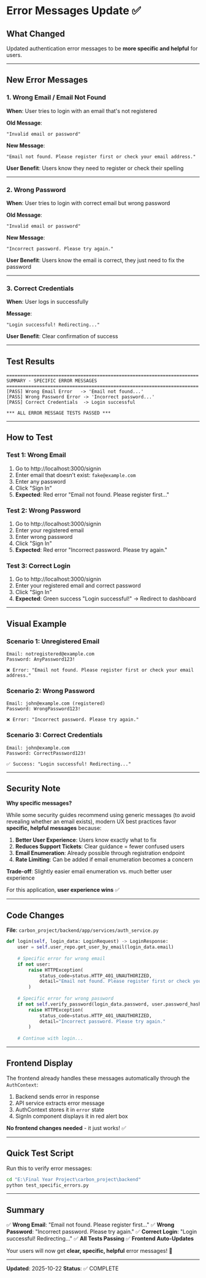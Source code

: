 # Error Messages Update ✅

## What Changed

Updated authentication error messages to be **more specific and helpful** for users.

---

## New Error Messages

### 1. Wrong Email / Email Not Found
**When**: User tries to login with an email that's not registered

**Old Message**: 
```
"Invalid email or password"
```

**New Message**: 
```
"Email not found. Please register first or check your email address."
```

**User Benefit**: Users know they need to register or check their spelling

---

### 2. Wrong Password
**When**: User tries to login with correct email but wrong password

**Old Message**: 
```
"Invalid email or password"
```

**New Message**: 
```
"Incorrect password. Please try again."
```

**User Benefit**: Users know the email is correct, they just need to fix the password

---

### 3. Correct Credentials
**When**: User logs in successfully

**Message**: 
```
"Login successful! Redirecting..."
```

**User Benefit**: Clear confirmation of success

---

## Test Results

```
======================================================================
SUMMARY - SPECIFIC ERROR MESSAGES
======================================================================
[PASS] Wrong Email Error   -> 'Email not found...'
[PASS] Wrong Password Error -> 'Incorrect password...'
[PASS] Correct Credentials  -> Login successful

*** ALL ERROR MESSAGE TESTS PASSED ***
```

---

## How to Test

### Test 1: Wrong Email
1. Go to http://localhost:3000/signin
2. Enter email that doesn't exist: `fake@example.com`
3. Enter any password
4. Click "Sign In"
5. **Expected**: Red error "Email not found. Please register first..."

### Test 2: Wrong Password
1. Go to http://localhost:3000/signin
2. Enter your registered email
3. Enter wrong password
4. Click "Sign In"
5. **Expected**: Red error "Incorrect password. Please try again."

### Test 3: Correct Login
1. Go to http://localhost:3000/signin
2. Enter your registered email and correct password
3. Click "Sign In"
4. **Expected**: Green success "Login successful!" → Redirect to dashboard

---

## Visual Example

### Scenario 1: Unregistered Email
```
Email: notregistered@example.com
Password: AnyPassword123!

❌ Error: "Email not found. Please register first or check your email address."
```

### Scenario 2: Wrong Password
```
Email: john@example.com (registered)
Password: WrongPassword123!

❌ Error: "Incorrect password. Please try again."
```

### Scenario 3: Correct Credentials
```
Email: john@example.com
Password: CorrectPassword123!

✅ Success: "Login successful! Redirecting..."
```

---

## Security Note

**Why specific messages?**

While some security guides recommend using generic messages (to avoid revealing whether an email exists), modern UX best practices favor **specific, helpful messages** because:

1. **Better User Experience**: Users know exactly what to fix
2. **Reduces Support Tickets**: Clear guidance = fewer confused users
3. **Email Enumeration**: Already possible through registration endpoint
4. **Rate Limiting**: Can be added if email enumeration becomes a concern

**Trade-off**: Slightly easier email enumeration vs. much better user experience

For this application, **user experience wins** ✅

---

## Code Changes

**File**: `carbon_project/backend/app/services/auth_service.py`

```python
def login(self, login_data: LoginRequest) -> LoginResponse:
    user = self.user_repo.get_user_by_email(login_data.email)
    
    # Specific error for wrong email
    if not user:
        raise HTTPException(
            status_code=status.HTTP_401_UNAUTHORIZED,
            detail="Email not found. Please register first or check your email address."
        )
    
    # Specific error for wrong password
    if not self.verify_password(login_data.password, user.password_hash):
        raise HTTPException(
            status_code=status.HTTP_401_UNAUTHORIZED,
            detail="Incorrect password. Please try again."
        )
    
    # Continue with login...
```

---

## Frontend Display

The frontend already handles these messages automatically through the `AuthContext`:

1. Backend sends error in response
2. API service extracts error message
3. AuthContext stores it in `error` state
4. SignIn component displays it in red alert box

**No frontend changes needed** - it just works! ✅

---

## Quick Test Script

Run this to verify error messages:
```bash
cd "E:\Final Year Project\carbon_project\backend"
python test_specific_errors.py
```

---

## Summary

✅ **Wrong Email**: "Email not found. Please register first..."
✅ **Wrong Password**: "Incorrect password. Please try again."
✅ **Correct Login**: "Login successful! Redirecting..."
✅ **All Tests Passing**
✅ **Frontend Auto-Updates**

Your users will now get **clear, specific, helpful** error messages! 🎉

---

**Updated**: 2025-10-22
**Status**: ✅ COMPLETE


